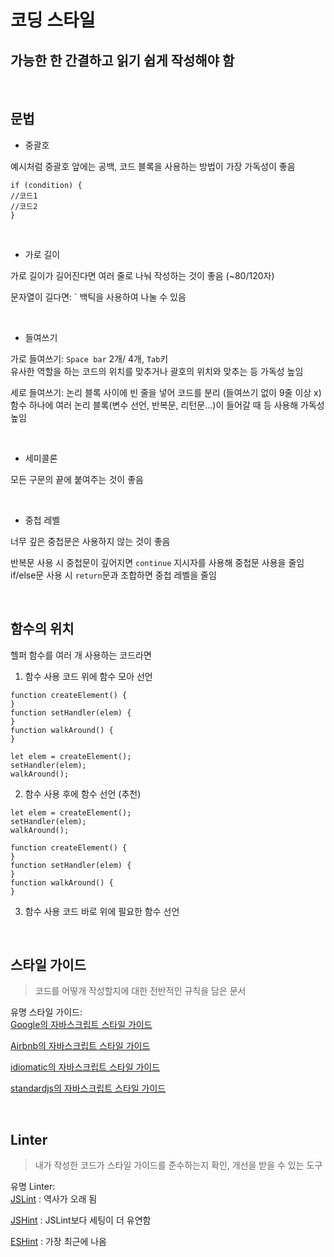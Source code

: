 코딩 스타일
==

## 가능한 한 간결하고 읽기 쉽게 작성해야 함

<br>

## 문법
* 중괄호

예시처럼 중괄호 앞에는 공백, 코드 블록을 사용하는 방법이 가장 가독성이 좋음

`if (condition) {`  
  `//코드1`  
  `//코드2`  
`}`

<br>

* 가로 길이

가로 길이가 길어진다면 여러 줄로 나눠 작성하는 것이 좋음 (~80/120자)

문자열이 길다면: ` 백틱을 사용하여 나눌 수 있음

<br>

* 들여쓰기

가로 들여쓰기: `Space bar` 2개/ 4개, `Tab`키  
유사한 역할을 하는 코드의 위치를 맞추거나 괄호의 위치와 맞추는 등 가독성 높임

세로 들여쓰기: 논리 블록 사이에 빈 줄을 넣어 코드를 분리 (들여쓰기 없이 9줄 이상 x)  
함수 하나에 여러 논리 블록(변수 선언, 반복문, 리턴문...)이 들어갈 때 등 사용해 가독성 높임

<br>

 * 세미콜론

 모든 구문의 끝에 붙여주는 것이 좋음

 <br>

 * 중첩 레벨

 너무 깊은 중첩문은 사용하지 않는 것이 좋음

 반복문 사용 시 중첩문이 깊어지면 `continue` 지시자를 사용해 중첩문 사용을 줄임  
 if/else문 사용 시 `return`문과 조합하면 중첩 레벨을 줄임

 <br>

 ## 함수의 위치
 헬퍼 함수를 여러 개 사용하는 코드라면  
 1. 함수 사용 코드 위에 함수 모아 선언

 `function createElement() {`  
`}`  
`function setHandler(elem) {`  
`}`  
`function walkAround() {`  
`}`  

`let elem = createElement();`  
`setHandler(elem);`  
`walkAround();`

2. 함수 사용 후에 함수 선언 (추천)

`let elem = createElement();`  
`setHandler(elem);`  
`walkAround();`

 `function createElement() {`  
`}`  
`function setHandler(elem) {`  
`}`  
`function walkAround() {`  
`}`  

3. 함수 사용 코드 바로 위에 필요한 함수 선언

<br>

## 스타일 가이드
> 코드를 어떻개 작성할지에 대한 전반적인 규칙을 담은 문서

유명 스타일 가이드:  
[Google의 자바스크립트 스타일 가이드][Google]

[Google]: https://google.github.io/styleguide/jsguide.html

[Airbnb의 자바스크립트 스타일 가이드][Airbnb]

[Airbnb]: https://github.com/airbnb/javascript

[idiomatic의 자바스크립트 스타일 가이드][idiomatic]

[idiomatic]: https://github.com/rwaldron/idiomatic.js

[standardjs의 자바스크립트 스타일 가이드][standardjs]

[standardjs]: https://standardjs.com/

<br>

## Linter
> 내가 작성한 코드가 스타일 가이드를 준수하는지 확인, 개선을 받을 수 있는 도구

유명 Linter:  
[JSLint][JSLint] : 역사가 오래 됨

[JSLint]: https://www.jslint.com/

[JSHint][JSHint] : JSLint보다 세팅이 더 유연함

[JSHint]: https://jshint.com/

[ESHint][ESHint] : 가장 최근에 나옴

[ESHint]: https://eslint.org/
